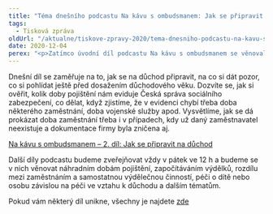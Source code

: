 ```yaml
---
title: "Téma dnešního podcastu Na kávu s ombudsmanem: Jak se připravit na důchod"
tags:
  - Tisková zpráva
oldUrl: "/aktualne/tiskove-zpravy-2020/tema-dnesniho-podcastu-na-kavu-s-ombudsmanem-jak-se-pripravit-na-duchod"
date: 2020-12-04
perex: "<p>Zatímco úvodní díl podcastu Na kávu s ombudsmanem se věnoval obecně činnosti a působnosti ombudsmana, ode dneška se v následujících čtyřech dílech zaměříme na téma důchodů a postupně v nich vysvětlíme vše, co by lidé měli v souvislosti s důchody vědět.</p>"
---
```


<!-- imported from the old website -->

<p>Dnešní díl se zaměřuje na to, jak se na důchod připravit, na co si dát pozor, co si pohlídat ještě před dosažením důchodového věku. Dozvíte se, jak si ověřit, kolik doby pojištění nám eviduje Česká správa sociálního zabezpečení, co dělat, když zjistíme, že v evidenci chybí třeba doba některého zaměstnání, doba vojenské služby apod. Vysvětlíme, jak se dá prokázat doba zaměstnání třeba i v případech, kdy už daný zaměstnavatel neexistuje a dokumentace firmy byla zničena aj.</p> <p><a href="https://www.youtube.com/watch?v=Nz8BWOWh434&amp;list=PLWNv_IxgJdEKvV9-ZYu7VTxvc1SjDRb2i&amp;index=2&amp;ab_channel=Ombudsman" target="_blank">Na kávu s ombudsmanem – 2. díl: Jak se připravit na důchod</a></p> <p>Další díly podcastu budeme zveřejňovat vždy v pátek ve 12 h a budeme se v nich věnovat náhradním dobám pojištění, započítáváním výdělků, rozdílu mezi zaměstnáním a samostatnou výdělečnou činností, péči o dítě nebo osobu závislou na péči ve vztahu k důchodu a dalším tématům.</p> <p>Pokud vám některý díl unikne, všechny je najdete <a href="https://www.youtube.com/playlist?list=PLWNv_IxgJdEKvV9-ZYu7VTxvc1SjDRb2i" target="_blank">zde</a></p>
